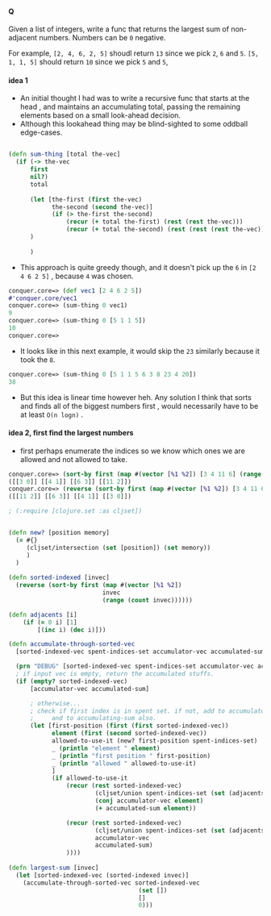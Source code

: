 #### Q
Given a list of integers, write a func that returns the largest sum of non-adjacent numbers. Numbers can be `0` negative.

For example, `[2, 4, 6, 2, 5]` shoudl return `13` since we pick `2`, `6` and `5`.  `[5, 1, 1, 5]` should return `10` since we pick `5` and `5`,

#### idea 1
* An initial thought I had was to write a recursive func that starts at the head , and maintains an accumulating total,
passing the remaining elements based on a small look-ahead decision.
* Although this lookahead thing may be blind-sighted to some oddball edge-cases. 
```clojure

(defn sum-thing [total the-vec]
  (if (-> the-vec
      first
      nil?)
      total
      
      (let [the-first (first the-vec)
            the-second (second the-vec)]
            (if (> the-first the-second)
                (recur (+ total the-first) (rest (rest the-vec)))
                (recur (+ total the-second) (rest (rest (rest the-vec))))))
      )
      
      )

```
* This approach is quite greedy though, and it doesn't pick up the `6` in `[2 4 6 2 5]` , because `4` was chosen.
```clojure
conquer.core=> (def vec1 [2 4 6 2 5])
#'conquer.core/vec1
conquer.core=> (sum-thing 0 vec1)
9
conquer.core=> (sum-thing 0 [5 1 1 5])
10
conquer.core=> 
```
* It looks like in this next example, it would skip the  `23`  similarly because it took the `8`. 
```clojure
conquer.core=> (sum-thing 0 [5 1 1 5 6 3 8 23 4 20])
38
```
* But this idea is linear time however heh.  Any solution I think that sorts and finds all of the biggest numbers first , 
would necessarily have to be at least `O(n logn)` . 

#### idea 2, first find the largest numbers
* first perhaps enumerate the indices so we know which ones we are allowed and not allowed to take.
```clojure
conquer.core=> (sort-by first (map #(vector [%1 %2]) [3 4 11 6] (range 4)))
([[3 0]] [[4 1]] [[6 3]] [[11 2]])
conquer.core=> (reverse (sort-by first (map #(vector [%1 %2]) [3 4 11 6] (range 4))))
([[11 2]] [[6 3]] [[4 1]] [[3 0]])
```

```clojure
; (:require [clojure.set :as cljset])


(defn new? [position memory]
  (= #{}
     (cljset/intersection (set [position]) (set memory))  
     )
  )
  
(defn sorted-indexed [invec]
  (reverse (sort-by first (map #(vector [%1 %2])
                          invec
                          (range (count invec))))))

(defn adjacents [i]
    (if (= 0 i) [1]
        [(inc i) (dec i)]))

(defn accumulate-through-sorted-vec
  [sorted-indexed-vec spent-indices-set accumulator-vec accumulated-sum]

  (prn "DEBUG" [sorted-indexed-vec spent-indices-set accumulator-vec accumulated-sum])
  ; if input vec is empty, return the accumulated stuffs.
  (if (empty? sorted-indexed-vec)
      [accumulator-vec accumulated-sum]

      ; otherwise...
      ; check if first index is in spent set. if not, add to accumulator
      ;     and to accumulating-sum also.
      (let [first-position (first (first sorted-indexed-vec))
            element (first (second sorted-indexed-vec))
            allowed-to-use-it (new? first-position spent-indices-set)
            _ (println "element " element)
            _ (println "first position " first-position)
            _ (println "allowed " allowed-to-use-it)
            ]
            (if allowed-to-use-it
                (recur (rest sorted-indexed-vec)
                        (cljset/union spent-indices-set (set (adjacents first-position)) )
                        (conj accumulator-vec element)
                        (+ accumulated-sum element))

                (recur (rest sorted-indexed-vec)
                        (cljset/union spent-indices-set (set (adjacents first-position)) )
                        accumulator-vec
                        accumulated-sum)
                ))))
  
(defn largest-sum [invec]
  (let [sorted-indexed-vec (sorted-indexed invec)]
    (accumulate-through-sorted-vec sorted-indexed-vec
                                    (set [])
                                    []
                                    0)))
    
```


